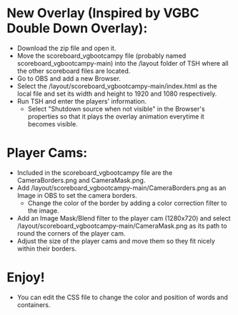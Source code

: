 # New Overlay (Inspired by VGBC Double Down Overlay):
- Download the zip file and open it.
- Move the scoreboard_vgbootcampy file (probably named scoreboard_vgbootcampy-main) into the /layout folder of TSH where all the other scoreboard files are located.
- Go to OBS and add a new Browser.
- Select the /layout/scoreboard_vgbootcampy-main/index.html as the local file and set its width and height to 1920 and 1080 respectively.
- Run TSH and enter the players' information.
  - Select "Shutdown source when not visible" in the Browser's properties so that it plays the overlay animation everytime it becomes visible.
  
# Player Cams:
- Included in the scoreboard_vgbootcampy file are the CameraBorders.png and CameraMask.png.
- Add /layout/scoreboard_vgbootcampy-main/CameraBorders.png as an Image in OBS to set the camera borders.
  - Change the color of the border by adding a color correction filter to the image.
- Add an Image Mask/Blend filter to the player cam (1280x720) and select /layout/scoreboard_vgbootcampy-main/CameraMask.png as its path to round the corners of the player cam.
- Adjust the size of the player cams and move them so they fit nicely within their borders.

# Enjoy!
- You can edit the CSS file to change the color and position of words and containers.
